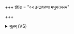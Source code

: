 +++
title = "०२ इन्द्रावरुणा मधुमत्तमस्य"

+++
<details><summary>मूलम् (VS)</summary>

इन्द्रा॑वरुणा मधुमत्तमस्य॒ वृष्णः॒ सोम॑स्य वृष॒णा वृ॑षेथाम्।  
इ॒दं वा॒मन्धः॒ परि॑षिक्तमा॒सद्या॒स्मिन्ब॒र्हिषि॑ मादयेथाम् ॥
</details>